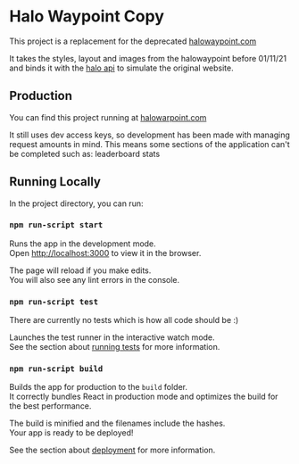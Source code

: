 # Halo Waypoint Copy

This project is a replacement for the deprecated [halowaypoint.com](https://halowaypoint.com)

It takes the styles, layout and images from the halowaypoint before 01/11/21 and binds it with the [halo api](https://developer.haloapi.com/) to simulate the original website.

## Production

You can find this project running at [halowarpoint.com](https://halowarpoint.com) 

It still uses dev access keys, so development has been made with managing request amounts in mind. This means
some sections of the application can't be completed such as: leaderboard stats

## Running Locally

In the project directory, you can run:

### `npm run-script start`

Runs the app in the development mode.\
Open [http://localhost:3000](http://localhost:3000) to view it in the browser.

The page will reload if you make edits.\
You will also see any lint errors in the console.

### `npm run-script test`

There are currently no tests which is how all code should be :)

Launches the test runner in the interactive watch mode.\
See the section about [running tests](https://facebook.github.io/create-react-app/docs/running-tests) for more information.

### `npm run-script build`

Builds the app for production to the `build` folder.\
It correctly bundles React in production mode and optimizes the build for the best performance.

The build is minified and the filenames include the hashes.\
Your app is ready to be deployed!

See the section about [deployment](https://facebook.github.io/create-react-app/docs/deployment) for more information.